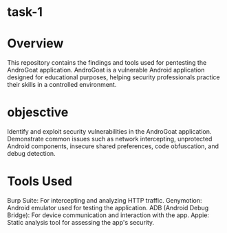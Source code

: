 # task-1
# Overview
This repository contains the findings and tools used for pentesting the AndroGoat application. AndroGoat is a vulnerable Android application designed for educational purposes, helping security professionals practice their skills in a controlled environment.
# objesctive
Identify and exploit security vulnerabilities in the AndroGoat application.
Demonstrate common issues such as network intercepting, unprotected Android components, insecure shared preferences, code obfuscation, and debug detection.

# Tools Used
Burp Suite: For intercepting and analyzing HTTP traffic.
Genymotion: Android emulator used for testing the application.
ADB (Android Debug Bridge): For device communication and interaction with the app.
Appie: Static analysis tool for assessing the app's security.


